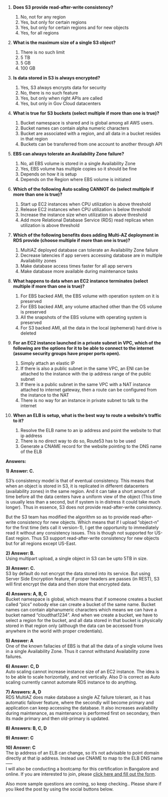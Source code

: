 1. **Does S3 provide read-after-write consistency?**

   1. No, not for any region
   2. Yes, but only for certain regions
   3. Yes, but only for certain regions and for new objects
   4. Yes, for all regions

2. **What is the maximum size of a single S3 object?**  
   1. There is no such limit  
   2. 5 TB  
   3. 5 GB  
   4. 100 GB

3. **Is data stored in S3 is always encrypted?**
   1. Yes, S3 always encrypts data for security
   2. No, there is no such feature
   3. Yes, but only when right APIs are called
   4. Yes, but only in Gov Cloud datacenters
4. **What is true for S3 buckets \(select multiple if more than one is true\)?**
   1. Bucket namespace is shared and is global among all AWS users.
   2. Bucket names can contain alpha numeric characters
   3. Bucket are associated with a region, and all data in a bucket resides in that region
   4. Buckets can be transferred from one account to another through API
5. **EBS can always tolerate an Availability Zone failure?**
   1. No, all EBS volume is stored in a single Availability Zone
   2. Yes, EBS volume has multiple copies so it should be fine
   3. Depends on how it is setup
   4. Depends on the Region where EBS volume is initiated
6. **Which of the following Auto scaling CANNOT do \(select multiple if more than one is true\)?**
   1. Start up EC2 instances when CPU utilization is above threshold
   2. Release EC2 instances when CPU utilization is below threshold
   3. Increase the instance size when utilization is above threshold
   4. Add more Relational Database Service \(RDS\) read replicas when utilization is above threshold
7. **Which of the following benefits does adding Multi-AZ deployment in RDS provide \(choose multiple if more than one is true\)?**
   1. MultiAZ deployed database can tolerate an Availability Zone failure
   2. Decrease latencies if app servers accessing database are in multiple Availability zones
   3. Make database access times faster for all app servers
   4. Make database more available during maintenance tasks
8. **What happens to data when an EC2 instance terminates \(select multiple if more than one is true\)?**
   1. For EBS backed AMI, the EBS volume with operation system on it is preserved
   2. For EBS backed AMI, any volume attached other than the OS volume is preserved
   3. All the snapshots of the EBS volume with operating system is preserved
   4. For S3 backed AMI, all the data in the local \(ephemeral\) hard drive is deleted
9. **For an EC2 instance launched in a private subnet in VPC, which of the following are the options for it to be able to connect to the internet \(assume security groups have proper ports open\).**
   1. Simply attach an elastic IP
   2. If there is also a public subnet in the same VPC, an ENI can be attached to the instance with the ip address range of the public subnet
   3. If there is a public subnet in the same VPC with a NAT instance attached to internet gateway, then a route can be configured from the instance to the NAT
   4. There is no way for an instance in private subnet to talk to the internet
10. **When an ELB is setup, what is the best way to route a website’s traffic to it?**
    1. Resolve the ELB name to an ip address  and point the website to that ip address
    2. There is no direct way to do so, Route53 has to be used
    3. Generate a CNAME record for the website pointing to the DNS name of the ELB

**Answers:**

**1\) Answer: C.**

S3’s consistency model is that of eventual consistency. This means that when an object is stored in S3, it is replicated in different datacenters \(availability zones\) in the same region. And it can take a short amount of time before all the data centers have a uniform view of the object \(This time is usually less than a second, but if system is in distress it could take much longer\). Thus in essence, S3 does not provide read-after-write consistency.

But the S3 team has modified the algorithm so as to provide read-after-write consistency for new objects. Which means that if I upload “object-n” for the first time \(lets call it version-1\), I get the opportunity to immediately read it without any consistency issues. This is though not supported for US-East region. Thus S3 support read-after-write consistency for new objects but for all regions except US-East.

**2\) Answer: B.**  
Using multipart upload, a single object in S3 can be upto 5TB in size.

**3\) Answer: C.**  
S3 by default do not encrypt the data stored into its service. But using Server Side Encryption feature, if proper headers are passes \(in REST\), S3 will first encrypt the data and then store that encrypted data.

**4\) Answers: A, B, C**  
Bucket namespace is global, which means that if someone creates a bucket called “pics” nobody else can create a bucket of the same name. Bucket names can contain alphanumeric characters which means we can have a bucket named “cloudthat1234”. And when we create a bucket, we have to select a region for the bucket, and all data stored in that bucket is physically stored in that region only \(although the data can be accessed from anywhere in the world with proper credentials\).

**5\) Answer: A**  
One of the known fallacies of EBS is that all the data of a single volume lives in a single Availability Zone. Thus it cannot withstand Availability zone failures.

**6\) Answer: C, D**  
Auto scaling cannot increase instance size of an EC2 instance. The idea is to be able to scale horizontally, and not vertically. Also D is correct as Auto scaling currently cannot automate RDS instance to do anything.

**7\) Answers: A, D**  
RDS MultiAZ does make database a single AZ failure tolerant, as it has automatic failover feature, where the secondly will become primary and application can keep accessing the database. It also increases availability during maintenance, as maintenance is performed first on secondary, then its made primary and then old-primary is updated.

**8\) Answers: B, C, D**

**9\) Answer: C**

**10\) Answer: C**  
The ip address of an ELB can change, so it’s not advisable to point domain directly at that ip address. Instead use CNAME to map to the ELB DNS name  
—–  
I will also be conducting a bootcamp for this certification in Bangalore and online. If you are interested to join, please [click here and fill out the form](https://cloudthat.in/aws-solution-architect-certification-bootcamp/).

Also more sample questions are coming, so keep checking.. Please share if you liked the post by using the social buttons below.

